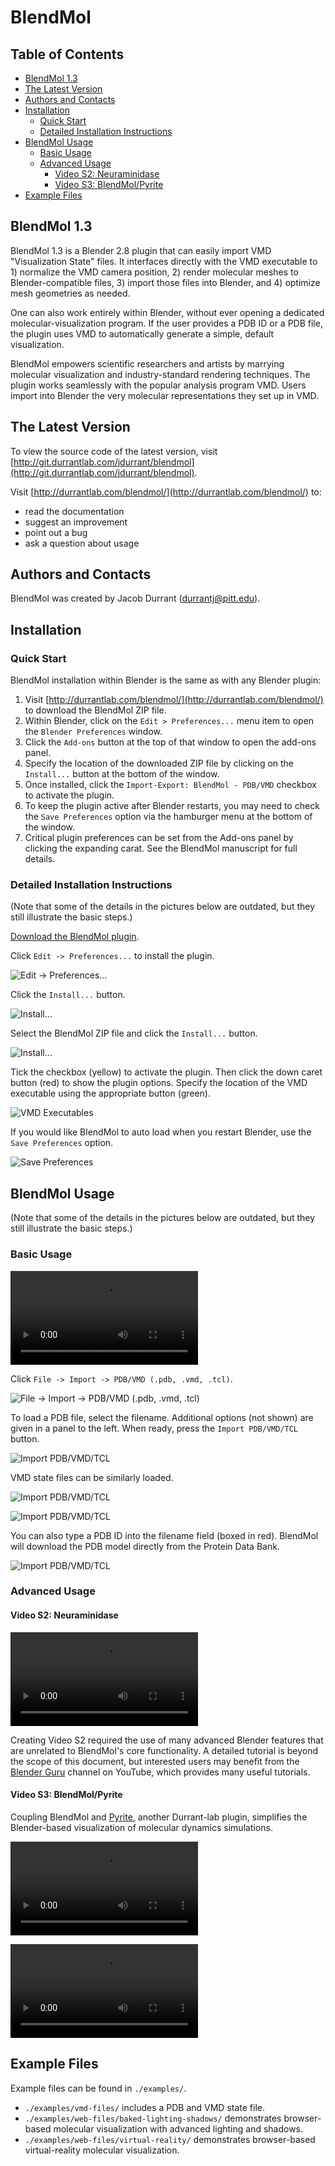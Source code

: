 # BlendMol

## Table of Contents

- [BlendMol 1.3](#blendmol-10)
- [The Latest Version](#the-latest-version)
- [Authors and Contacts](#authors-and-contacts)
- [Installation](#installation)
  - [Quick Start](#quick-start)
  - [Detailed Installation Instructions](#detailed-installation-instructions)
- [BlendMol Usage](#blendmol-usage)
  - [Basic Usage](#basic-usage)
  - [Advanced Usage](#advanced-usage)
    - [Video S2: Neuraminidase](#video-s2-neuraminidase)
    - [Video S3: BlendMol/Pyrite](#video-s3-blendmolpyrite)
- [Example Files](#example-files)

## BlendMol 1.3

BlendMol 1.3 is a Blender 2.8 plugin that can easily import VMD "Visualization
State" files. It interfaces directly with the VMD executable to 1) normalize
the VMD camera position, 2) render molecular meshes to Blender-compatible
files, 3) import those files into Blender, and 4) optimize mesh geometries as
needed.

One can also work entirely within Blender, without ever opening a dedicated
molecular-visualization program. If the user provides a PDB ID or a PDB file,
the plugin uses VMD to automatically generate a simple, default visualization.

BlendMol empowers scientific researchers and artists by marrying molecular
visualization and industry-standard rendering techniques. The plugin works
seamlessly with the popular analysis program VMD. Users import into Blender
the very molecular representations they set up in VMD.

## The Latest Version

To view the source code of the latest version, visit
[http://git.durrantlab.com/jdurrant/blendmol](http://git.durrantlab.com/jdurrant/blendmol).

Visit [http://durrantlab.com/blendmol/](http://durrantlab.com/blendmol/) to:

- read the documentation
- suggest an improvement
- point out a bug
- ask a question about usage

## Authors and Contacts

BlendMol was created by Jacob Durrant
([durrantj@pitt.edu](mailto:durrantj@pitt.edu)).

## Installation

### Quick Start

BlendMol installation within Blender is the same as with any Blender plugin:

1. Visit [http://durrantlab.com/blendmol/](http://durrantlab.com/blendmol/) to
   download the BlendMol ZIP file.
2. Within Blender, click on the ```Edit > Preferences...``` menu item to open
   the ```Blender Preferences``` window.
3. Click the ```Add-ons``` button at the top of that window to open the
   add-ons panel.
4. Specify the location of the downloaded ZIP file by clicking on the
   ```Install...``` button at the bottom of the window.
5. Once installed, click the ```Import-Export: BlendMol - PDB/VMD```
   checkbox to activate the plugin.
6. To keep the plugin active after Blender restarts, you may need to check
   the ```Save Preferences``` option via the hamburger menu at the bottom
   of the window.
7. Critical plugin preferences can be set from the Add-ons panel by clicking
   the expanding carat. See the BlendMol manuscript for full details.

### Detailed Installation Instructions

(Note that some of the details in the pictures below are outdated, but they
still illustrate the basic steps.)

[Download the BlendMol plugin](http://durrantlab.com/blendmol/).

Click `Edit -> Preferences...` to install the plugin.

![Edit -> Preferences...](http://durrantlab.com/apps/blendmol/docs/fig1.jpg)

Click the `Install...` button.

![Install...](http://durrantlab.com/apps/blendmol/docs/fig2.jpg)

Select the BlendMol ZIP file and click the `Install...` button.

![Install...](http://durrantlab.com/apps/blendmol/docs/fig3.jpg)

Tick the checkbox (yellow) to activate the plugin. Then click the down
caret button (red) to show the plugin options. Specify the location of the
VMD executable using the appropriate button (green).

![VMD Executables](http://durrantlab.com/apps/blendmol/docs/fig4.jpg)

If you would like BlendMol to auto load when you restart Blender, use the
`Save Preferences` option.

![Save Preferences](http://durrantlab.com/apps/blendmol/docs/fig45.jpg)

## BlendMol Usage

(Note that some of the details in the pictures below are outdated, but they
still illustrate the basic steps.)

### Basic Usage

![Basic Usage Video Tutorial](http://durrantlab.com/apps/blendmol/docs/VideoS1.BlendMol-Tutorial.mp4)

Click `File -> Import -> PDB/VMD (.pdb, .vmd, .tcl)`.

![File -> Import -> PDB/VMD (.pdb, .vmd, .tcl)](http://durrantlab.com/apps/blendmol/docs/fig5.jpg)

To load a PDB file, select the filename. Additional options (not shown) are
given in a panel to the left. When ready, press the `Import PDB/VMD/TCL`
button.

![Import PDB/VMD/TCL](http://durrantlab.com/apps/blendmol/docs/fig6.jpg)

VMD state files can be similarly loaded.

![Import PDB/VMD/TCL](http://durrantlab.com/apps/blendmol/docs/fig7.jpg)

![Import PDB/VMD/TCL](http://durrantlab.com/apps/blendmol/docs/fig8.jpg)

You can also type a PDB ID into the filename field (boxed in red). BlendMol will
download the PDB model directly from the Protein Data Bank.

![Import PDB/VMD/TCL](http://durrantlab.com/apps/blendmol/docs/fig9.jpg)

### Advanced Usage

#### Video S2: Neuraminidase

![Video S2: Neuraminidase](http://durrantlab.com/apps/blendmol/docs/VideoS2.Neuraminidase.mp4)

Creating Video S2 required the use of many advanced Blender features that are
unrelated to BlendMol's core functionality. A detailed tutorial is beyond the
scope of this document, but interested users may benefit from the
[Blender Guru](https://www.youtube.com/user/AndrewPPrice) channel on YouTube,
which provides many useful tutorials.

#### Video S3: BlendMol/Pyrite

Coupling BlendMol and [Pyrite](https://durrantlab.pitt.edu/pyrite/), another
Durrant-lab plugin, simplifies the Blender-based visualization of molecular
dynamics simulations.

![Video S3: Pyrite Demo](http://durrantlab.com/apps/blendmol/docs/VideoS3.Pyrite-Demo.mp4)

![Video S4: BlendMol/Pyrite Tutorial](http://durrantlab.com/apps/blendmol/docs/VideoS4.BlendMol-Pyrite-Tutorial.mp4)

## Example Files

Example files can be found in `./examples/`.

- `./examples/vmd-files/` includes a PDB and VMD state file.
- `./examples/web-files/baked-lighting-shadows/` demonstrates browser-based
  molecular visualization with advanced lighting and shadows.
- `./examples/web-files/virtual-reality/` demonstrates browser-based
  virtual-reality molecular visualization.
